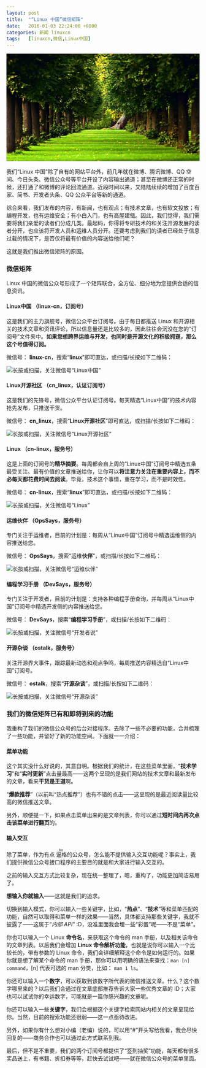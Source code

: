 ```yaml
---
layout: post
title:	"“Linux 中国”微信矩阵"
date:	2016-01-03 22:24:00 +0800 
categories:	新闻 linuxcn 
tags:	[linuxcn,微信,Linux中国]
---
```



![](/Asserts/Images/album/201601/03/224223kgb82e2n81ledzvd.jpg)


我们“Linux 中国”除了自有的网站平台外，前几年就在微博、腾讯微博、QQ 空间、今日头条、微信公众号等平台开设了内容输出通道；甚至在微博还正常的时候，还打通了和微博的评论回流通道。近段时间以来，又陆陆续续的增加了百度百家、简书、开发者头条、QQ 公众平台等新的通道。


综合来看，我们发布的内容，有新闻，也有观点；有技术文章，也有软文投放；有编程开发，也有运维安全；有小白入门，也有高屋建瓴。因此，我们觉得，我们需要将我们亲爱的读者们分成几类。最起码，你得将专研技术的和关注开源发展的读者分开，也应该将开发人员和运维人员分开。还要考虑到我们的读者已经处于信息过载的情况下，是否仅将最有价值的内容送给他们呢？


这就是我们推出微信矩阵的原因。


### 微信矩阵


Linux 中国的微信公众号形成了一个矩阵联合，全方位、细分地为您提供合适的信息资讯。


#### Linux中国 （linux-cn，订阅号）


这是我们的主力旗舰号，微信公众平台订阅号。由于每日都推送 Linux 和开源相关的技术文章和资讯评论，所以信息量还是比较多的，因此往往会沉没在您的“订阅号”文件夹中。**如果您想跨界运维与开发，也同时是开源文化的积极拥趸，那么这个号值得订阅。**


微信号： **linux-cn**，搜索“**linux**”即可直达，或扫描/长按如下二维码：


![长按或扫描，关注微信号“Linux中国”](https://img.linux.net.cn/static/image/common/weixin_sign_5_1.gif)


#### Linux开源社区 （cn\_linux，认证订阅号）


这是我们的先锋号，微信公众平台认证订阅号。每天精选“Linux中国”的技术内容抢先发布，只推送干货。


微信号： **cn\_linux**，搜索“**Linux开源社区**”即可直达，或扫描/长按如下二维码：


![长按或扫描，关注微信号“Linux开源社区”](https://img.linux.net.cn/static/image/common/weixin_sign_5_2.gif)


#### Linux （cn-linux，服务号）


这是上面的订阅号的**精华摘要**。每周都会自上周的“Linux中国”订阅号中精选五条最受关注、最有价值的文章推送给你，让你可以**将注意力关注在重要内容上，而不必每天都花费时间去阅读**。毕竟，技术这个事情，重在学习，而不是时效性。


微信号： **cn-linux**，搜索“**linux**”即可直达，或扫描/长按如下二维码：


![长按或扫描，关注微信号“Linux”](https://img.linux.net.cn/static/image/common/weixin_sign_5_3.gif)


#### 运维伙伴 （OpsSays，服务号）


专门关注于运维者，目前的计划是：每周从“Linux中国”订阅号中精选运维侧的内容推送给您。


微信号： **OpsSays**，搜索“运维**伙伴**”，或扫描/长按如下二维码：


![长按或扫描，关注微信号“运维伙伴”](https://img.linux.net.cn/static/image/common/weixin_sign_5_4.gif)


#### 编程学习手册 （DevSays，服务号）


专门关注于开发者，目前的计划是：支持各种编程手册查询，并每周从“Linux中国”订阅号中精选开发侧的内容推送给您。


微信号： **DevSays**，搜索“**编程学习手册**”，或扫描/长按如下二维码：


![长按或扫描，关注微信号“开发者说”](https://img.linux.net.cn/static/image/common/weixin_sign_5_5.gif)


#### 开源杂谈 （ostalk，服务号）


关注开源界大事件，跟踪最新动态和观点争鸣，每周推送内容精选自“Linux中国”订阅号。


微信号： **ostalk**，搜索“**开源杂谈**”，或扫描/长按如下二维码：


![长按或扫描，关注微信号“开源杂谈”](https://img.linux.net.cn/static/image/common/weixin_sign_5_6.gif)


### 我们的微信矩阵已有和即将到来的功能


我重构了我们的微信公众号的后台对接程序。去除了一些不必要的功能，合并梳理了一些功能，并留好了新的功能空间。下面就一一介绍：


#### 菜单功能


这个其实没什么好说的，其意自明。根据我们的统计，在这些菜单里面，“**技术学习**”和“**实时更新**”点击量最高——这两个呈现的是我们网站的技术文章和最新发布的文章，看来**干货是王道**啊。


“**爆款推荐**”（以前叫“热点推荐”）也有不错的点击——这呈现的是最近阅读量比较高的微信推送文章。


另外，顺便提一下，如果点击菜单出来的是文章列表，你可以通过**短时间内再次点击该菜单进行翻页**的。


#### 输入交互


除了菜单，作为有点<ruby> 逼格 <rp>  （ </rp> <rt>  big </rt> <rp>  ） </rp></ruby>的公众号，怎么能不提供输入交互功能呢？事实上，我们提供微信公众号接口程序的主要目的就是和大家进行输入交互的。


之前的输入交互方式比较复杂，现在统一整理了，嗯，重构了，功能更加简洁易用了。


**想输入你就输入**——这就是我们的追求。


切换到输入模式，你可以输入一些关键字，比如，“**热点**”、“**技术**”等和菜单匹配的功能，自然可以取得和菜单一样的效果——当然，具体都支持那些关键字，我就不披露了——这属于“*内部 API*” :D，没准里面我会埋一些“彩蛋”呢——不是“菜单”。


你也可以输入一个 Linux **命令名**，来获取这个命令的 man 手册，以及相关该命令的文章列表。以后我们会增加 **Linux 命令解析功能**，也就是说你可以输入一个比较长的，带有参数的 Linux 命令，我们会详细解释这个命令是如何运行的。如果你就是想了解某个命令的 man 手册，那你可以用明确的语法来查找：`man [n] command`，[n] 代表可选的 man 分类，比如： `man 1 ls`。


你还可以输入一个**数字**，可以获取到该数字所代表的微信推送文章。什么？这个数字哪里来的？以后我们会通过在文章底部推荐告诉大家一些优秀文章的 ID；大家也可以试试你的幸运数字，可能就是一篇你感兴趣的文章呢。


你还可以输入一些**关键字**，我们会根据这个关键字检索网站内相关的文章呈现给你。当然，目前的搜索功能还很弱——这一点亟待改进。


另外，如果你有什么想对小编（老编）说的，可以用“#”开头写给我看，我会尽快回复的——商务合作也可以通过此方式联系到我。


最后，但不是不重要，我们的两个订阅号都提供了“签到抽奖”功能，每天都有很多奖品送上，有书籍、折扣券等等，赶快去试试吧——就在微信公众号的菜单里面。
